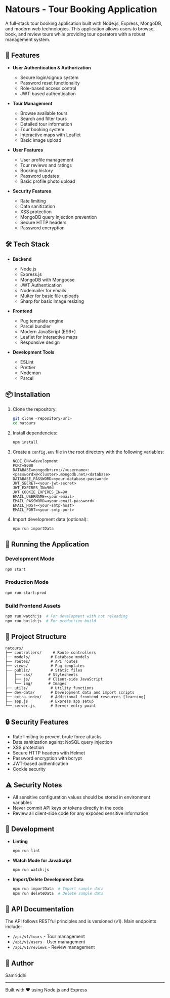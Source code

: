 # Natours - Tour Booking Application

A full-stack tour booking application built with Node.js, Express, MongoDB, and modern web technologies. This application allows users to browse, book, and review tours while providing tour operators with a robust management system.

## 🚀 Features

- **User Authentication & Authorization**
  - Secure login/signup system
  - Password reset functionality
  - Role-based access control
  - JWT-based authentication

- **Tour Management**
  - Browse available tours
  - Search and filter tours
  - Detailed tour information
  - Tour booking system
  - Interactive maps with Leaflet
  - Basic image upload

- **User Features**
  - User profile management
  - Tour reviews and ratings
  - Booking history
  - Password updates
  - Basic profile photo upload

- **Security Features**
  - Rate limiting
  - Data sanitization
  - XSS protection
  - MongoDB query injection prevention
  - Secure HTTP headers
  - Password encryption

## 🛠️ Tech Stack

- **Backend**
  - Node.js
  - Express.js
  - MongoDB with Mongoose
  - JWT Authentication
  - Nodemailer for emails
  - Multer for basic file uploads
  - Sharp for basic image resizing

- **Frontend**
  - Pug template engine
  - Parcel bundler
  - Modern JavaScript (ES6+)
  - Leaflet for interactive maps
  - Responsive design

- **Development Tools**
  - ESLint
  - Prettier
  - Nodemon
  - Parcel

## 📦 Installation

1. Clone the repository:
   ```bash
   git clone <repository-url>
   cd natours
   ```

2. Install dependencies:
   ```bash
   npm install
   ```

3. Create a `config.env` file in the root directory with the following variables:
   ```
   NODE_ENV=development
   PORT=8000
   DATABASE=mongodb+srv://<username>:<password>@<cluster>.mongodb.net/<database>
   DATABASE_PASSWORD=<your-database-password>
   JWT_SECRET=<your-jwt-secret>
   JWT_EXPIRES_IN=90d
   JWT_COOKIE_EXPIRES_IN=90
   EMAIL_USERNAME=<your-email>
   EMAIL_PASSWORD=<your-email-password>
   EMAIL_HOST=<your-smtp-host>
   EMAIL_PORT=<your-smtp-port>
   ```

4. Import development data (optional):
   ```bash
   npm run importData
   ```

## 🚀 Running the Application

### Development Mode
```bash
npm start
```

### Production Mode
```bash
npm run start:prod
```

### Build Frontend Assets
```bash
npm run watch:js  # For development with hot reloading
npm run build:js  # For production build
```

## 📁 Project Structure

```
natours/
├── controllers/     # Route controllers
├── models/         # Database models
├── routes/         # API routes
├── views/          # Pug templates
├── public/         # Static files
│   ├── css/       # Stylesheets
│   ├── js/        # Client-side JavaScript
│   └── img/       # Images
├── utils/          # Utility functions
├── dev-data/       # Development data and import scripts
├── extra-index/    # Additional frontend resources [learning]
├── app.js          # Express app setup
└── server.js       # Server entry point
```

## 🔒 Security Features

- Rate limiting to prevent brute force attacks
- Data sanitization against NoSQL query injection
- XSS protection
- Secure HTTP headers with Helmet
- Password encryption with bcrypt
- JWT-based authentication
- Cookie security

## ⚠️ Security Notes

- All sensitive configuration values should be stored in environment variables
- Never commit API keys or tokens directly in the code
- Review all client-side code for any exposed sensitive information

## 🧪 Development

- **Linting**
  ```bash
  npm run lint
  ```

- **Watch Mode for JavaScript**
  ```bash
  npm run watch:js
  ```

- **Import/Delete Development Data**
  ```bash
  npm run importData  # Import sample data
  npm run deleteData  # Delete sample data
  ```

## 📝 API Documentation

The API follows RESTful principles and is versioned (v1). Main endpoints include:

- `/api/v1/tours` - Tour management
- `/api/v1/users` - User management
- `/api/v1/reviews` - Review management

## 👤 Author

Samriddhi

---

Built with ❤️ using Node.js and Express

